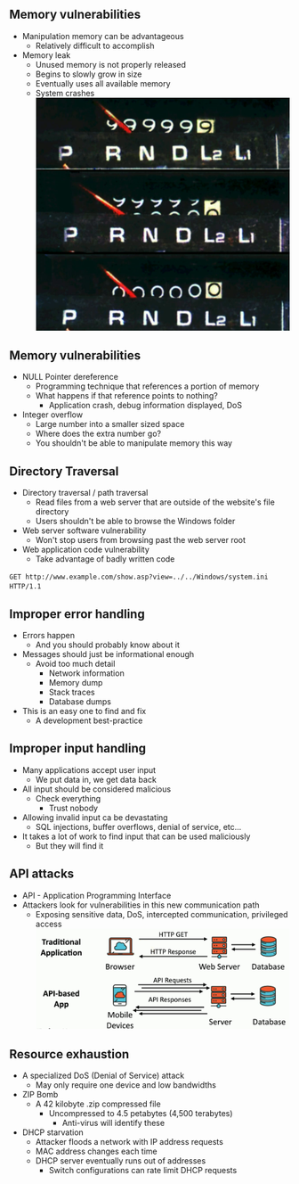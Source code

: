 ## Memory vulnerabilities
- Manipulation memory can be advantageous
	- Relatively difficult to accomplish
- Memory leak
	- Unused memory is not properly released
	- Begins to slowly grow in size
	- Eventually uses all available memory
	- System crashes
![](Images/Pasted%20image%2020231202165952.png)

## Memory vulnerabilities
- NULL Pointer dereference
	- Programming technique that references a portion of memory
	- What happens if that reference points to nothing?
		- Application crash, debug information displayed, DoS
- Integer overflow
	- Large number into a smaller sized space
	- Where does the extra number go?
	- You shouldn't be able to manipulate memory this way

## Directory Traversal
- Directory traversal / path traversal
	- Read files from a web server that are outside of the website's file directory
	- Users shouldn't be able to browse the Windows folder
- Web server software vulnerability
	- Won't stop users from browsing past the web server root
- Web application code vulnerability
	- Take advantage of badly written code

`GET http://www.example.com/show.asp?view=../../Windows/system.ini HTTP/1.1`

## Improper error handling
- Errors happen
	- And you should probably know about it
- Messages should just be informational enough
	- Avoid too much detail
		- Network information
		- Memory dump
		- Stack traces
		- Database dumps
- This is an easy one to find and fix
	- A development best-practice

## Improper input handling
- Many applications accept user input
	- We put data in, we get data back
- All input should be considered malicious
	- Check everything
		- Trust nobody
- Allowing invalid input ca be devastating
	- SQL injections, buffer overflows, denial of service, etc...
- It takes a lot of work to find input that can be used maliciously
	- But they will find it

## API attacks
- API - Application Programming Interface
- Attackers look for vulnerabilities in this new communication path
	- Exposing sensitive data, DoS, intercepted communication, privileged access
![](Images/Pasted%20image%2020231202170752.png)

## Resource exhaustion
- A specialized DoS (Denial of Service) attack
	- May only require one device and low bandwidths
- ZIP Bomb
	- A 42 kilobyte .zip compressed file
		- Uncompressed to 4.5 petabytes (4,500 terabytes)
			- Anti-virus will identify these
- DHCP starvation
	- Attacker floods a network with IP address requests
	- MAC address changes each time
	- DHCP server eventually runs out of addresses
		- Switch configurations can rate limit DHCP requests

